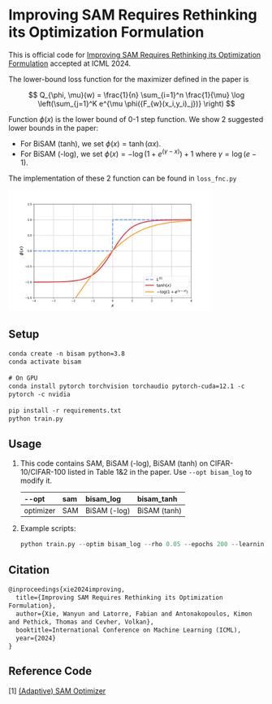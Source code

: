 # Improving SAM Requires Rethinking its Optimization Formulation

This is official code for [Improving SAM Requires Rethinking its Optimization Formulation](http://arxiv.org/abs/2407.12993) accepted at ICML 2024.

The lower-bound loss function for the maximizer defined in the paper is

$$  Q_{\phi, \mu}(w) = 
    \frac{1}{n} \sum_{i=1}^n \frac{1}{\mu} \log \left(\sum_{j=1}^K e^{\mu \phi({F_{w}(x_i,y_i)_j})} \right) 
$$

<!-- where $F_{w} (x_i, y_i)_j = f_{w} (x_i)_{j} - f_{w} (x_i) _{y_i}$. -->

<!-- where <p>$F_{w} (x_i, y_i)_j = f_{w} (x_i)_{j} - f_{w} (x_i)_{y_i}$</p> -->


Function $\phi(x)$ is the lower bound of 0-1 step function. We show 2 suggested lower bounds in the paper:
- For BiSAM (tanh), we set $\phi(x)=\tanh(\alpha x)$.
- For BiSAM (-log), we set $\phi(x) = -\log(1 + e^{(\gamma-x)}) + 1$ where $\gamma=\log(e-1)$.

The implementation of these 2 function can be found in `loss_fnc.py`

<!-- ![Plot of lower bounds.](./figs/tanh_softplus.png) -->

<img src="./figs/tanh_softplus.png" width="400">

## Setup

```
conda create -n bisam python=3.8
conda activate bisam

# On GPU
conda install pytorch torchvision torchaudio pytorch-cuda=12.1 -c pytorch -c nvidia

pip install -r requirements.txt
python train.py
```


## Usage

1. This code contains SAM, BiSAM (-log), BiSAM (tanh) on CIFAR-10/CIFAR-100 listed in Table 1&2 in the paper. Use `--opt bisam_log` to modify it.

    | --opt     | sam    | bisam_log     | bisam_tanh | 
    |-----------|--------|--------|--------|
    | optimizer | SAM    | BiSAM (-log)     | BiSAM (tanh)    | 
 

2. Example scripts:

    ```python
    python train.py --optim bisam_log --rho 0.05 --epochs 200 --learning_rate 0.1 --model resnet56 --dataset cifar10
    ```


## Citation
```
@inproceedings{xie2024improving,
  title={Improving SAM Requires Rethinking its Optimization Formulation},
  author={Xie, Wanyun and Latorre, Fabian and Antonakopoulos, Kimon and Pethick, Thomas and Cevher, Volkan},
  booktitle=International Conference on Machine Learning (ICML),
  year={2024}
}
``` 

## Reference Code
[1] [(Adaptive) SAM Optimizer](https://github.com/davda54/sam/tree/main)
